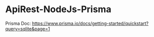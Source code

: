 # ApiRest-NodeJs-Prisma

Prisma Doc: https://www.prisma.io/docs/getting-started/quickstart?query=sqlite&page=1

